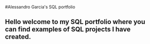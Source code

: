 #Alessandro Garcia's SQL portfolio 

## Hello welcome to my SQL portfolio where you can find examples of SQL projects I have created.
